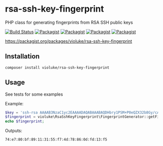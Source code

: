 # rsa-ssh-key-fingerprint
PHP class for generating fingerprints from RSA SSH public keys

[![Build Status](https://travis-ci.org/violuke/rsa-ssh-key-fingerprint.svg?branch=master)](https://travis-ci.org/violuke/rsa-ssh-key-fingerprint)
[![Packagist](https://img.shields.io/packagist/v/violuke/rsa-ssh-key-fingerprint.svg?maxAge=2592000)](https://github.com/violuke/rsa-ssh-key-fingerprint)
[![Packagist](https://img.shields.io/packagist/dt/violuke/rsa-ssh-key-fingerprint.svg?maxAge=2592000)](https://github.com/violuke/rsa-ssh-key-fingerprint)
[![Packagist](https://img.shields.io/packagist/dm/violuke/rsa-ssh-key-fingerprint.svg?maxAge=2592000)](https://github.com/violuke/rsa-ssh-key-fingerprint)
[![Packagist](https://img.shields.io/packagist/l/violuke/rsa-ssh-key-fingerprint.svg?maxAge=2592000)](https://github.com/violuke/rsa-ssh-key-fingerprint)

https://packagist.org/packages/violuke/rsa-ssh-key-fingerprint

## Installation
```
composer install violuke/rsa-ssh-key-fingerprint
```

## Usage
See tests for some examples

Example:
```php
$key = 'ssh-rsa AAAAB3NzaC1yc2EAAAADAQABAAABAQDHbry1PSM+P0eQZX32b8Gy/cAkxktpzB0hVPnvLDAqUGA2k7e4MJz7V4jYpNqeWUMqElKSAgn/GYwra7U2YpA/eZWSPpWIL2pwy4oQ2+bRaSzlt6wyB4aTLG1dHRFl+kYK3dN3XDdjY2Fx+xQX809eeWtmqBWy5khbQ2Fx0ovK6f0mSbtJRMrLioBYQ/2YQXeR5HQH8CjLZHJ8XeY4BjJ0D+W0yRim+uD7d3CqCUlR2BVDi0MevVMnvwefKQD9cJMOJSsHdGP8Vm/PMpZ5tS4JSTULVkBHfzpC/2D7AI4jbAxUO9j7kChaRY+te+6mYLJGkUtgMDOrTNTaOEAKjeO/ lukecousins@Lukes-iMac.local';
$fingerprint = violuke\RsaSshKeyFingerprint\FingerprintGenerator::getFingerprint($key);
echo $fingerprint;
```

Outputs:
```
74:e7:80:bf:89:11:31:55:f7:4d:78:86:0d:fd:13:f5
```
